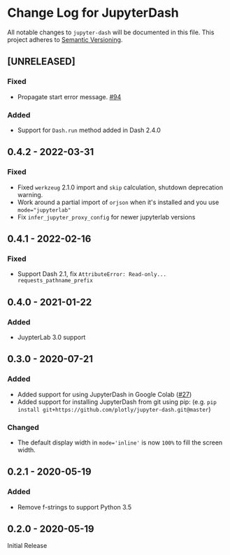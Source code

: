 # Change Log for JupyterDash
All notable changes to `jupyter-dash` will be documented in this file.
This project adheres to [Semantic Versioning](http://semver.org/).

## [UNRELEASED]
### Fixed
- Propagate start error message. [#94](https://github.com/plotly/jupyter-dash/pull/94)

### Added

- Support for `Dash.run` method added in Dash 2.4.0

## 0.4.2 - 2022-03-31
### Fixed
  - Fixed `werkzeug` 2.1.0 import and `skip` calculation, shutdown deprecation warning.
  - Work around a partial import of `orjson` when it's installed and you use `mode="jupyterlab"`
  - Fix `infer_jupyter_proxy_config` for newer jupyterlab versions

## 0.4.1 - 2022-02-16
### Fixed
 - Support Dash 2.1, fix `AttributeError: Read-only... requests_pathname_prefix`

## 0.4.0 - 2021-01-22
### Added
 - JuypterLab 3.0 support

## 0.3.0 - 2020-07-21
### Added
 - Added support for using JupyterDash in Google Colab ([#27](https://github.com/plotly/jupyter-dash/pull/27))
 - Added support for installing JupyterDash from git using pip: (e.g. `pip install git+https://github.com/plotly/jupyter-dash.git@master`)

### Changed
 - The default display width in `mode='inline'` is now `100%` to fill the screen width.

## 0.2.1 - 2020-05-19
### Added
 - Remove f-strings to support Python 3.5

## 0.2.0 - 2020-05-19
Initial Release
